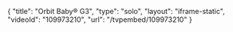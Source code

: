 {
    "title": "Orbit Baby&reg; G3",
    "type": "solo",
    "layout": "iframe-static",
    "videoId": "109973210",
    "url": "\/tvpembed\/109973210"
}